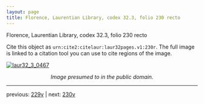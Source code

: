 ```yaml
---
layout: page
title: Florence, Laurentian Library, codex 32.3, folio 230 recto
---
```


Florence, Laurentian Library, codex 32.3, folio 230 recto

Cite this object as `urn:cite2:citelaur:laur32pages.v1:230r`.  The full image is linked to a citation tool you can use to cite regions of the image.

[![laur32_3_0467](http://www.homermultitext.org/iipsrv?IIIF=/project/homer/pyramidal/deepzoom/citelaur/laur32imgs/v1/laur32_3_0467.tif/full/800,/0/default.jpg)](http://www.homermultitext.org/ict2/?urn=urn:cite2:citelaur:laur32imgs.v1:laur32_3_0467) 

<p style="text-align: center; font-style: italic;">Image presumed to in the public domain.</p>

---

previous: [229v](../229v/) | next: [230v](../230v/)